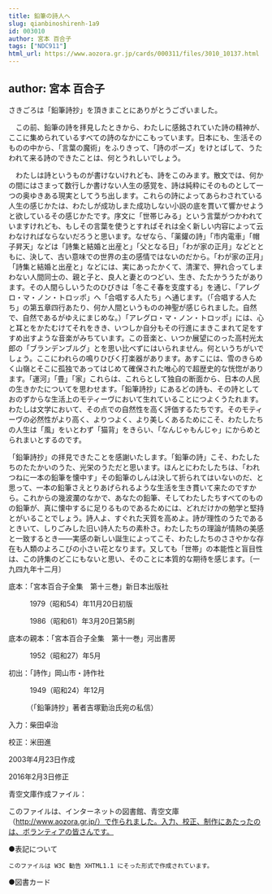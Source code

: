 ```yaml
---
title: 鉛筆の詩人へ
slug: qianbinoshirenh-1a9
id: 003010
author: 宮本 百合子
tags: ["NDC911"]
html_url: https://www.aozora.gr.jp/cards/000311/files/3010_10137.html
---
```


## author: 宮本 百合子

さきごろは「鉛筆詩抄」を頂きまことにありがとうございました。

　この前、鉛筆の詩を拝見したときから、わたしに感銘されていた詩の精神が、ここに集められているすべての詩のなかにこもっています。日本にも、生活そのものの中から、「言葉の魔術」をふりきって、「詩のポーズ」をけとばして、うたわれて来る詩のできたことは、何とうれしいでしょう。

　わたしは詩というものが書けないけれども、詩をこのみます。散文では、何かの間にはさまって数行しか書けない人生の感覚を、詩は純粋にそのものとして一つの奥ゆきある現実としてうち出します。これらの詩によってあらわされている人生の感じかたは、わたしが成功しまた成功しない小説の底を貫いて響かせようと欲しているその感じかたです。序文に「世帯じみる」という言葉がつかわれていますけれども、もしその言葉を使うとすればそれは全く新しい内容によって云わなければならないだろうと思います。なぜなら、「薬鑵の詩」「市内電車」「帽子昇天」などは「詩集と結婚と出産と」「父となる日」「わが家の正月」などとともに、決して、古い意味での世界の主の感情ではないのだから。「わが家の正月」「詩集と結婚と出産と」などには、実にあったかくて、清潔で、狎れ合ってしまわない人間同士の、親と子と、良人と妻とのつどい、生き、たたかううたがあります。その人間らしいうたのひびきは「冬こそ春を支度する」を通じ、「アレグロ・マ・ノン・トロッポ」へ「合唱する人たち」へ通じます。（「合唱する人たち」の第五章四行あたり、何か人間というものの神聖が感じられました。自然で、自然であるがゆえにまじめな。）「アレグロ・マ・ノン・トロッポ」には、心と耳とをかたむけてそれをきき、いつしか自分もその行進にまきこまれて足をすすめ出すような音楽がみちています。この音楽と、いつか展望にのった高村光太郎の「ブランデンブルグ」とを思い比べずにはいられません。何というちがいでしょう。ここにわれらの鳴りひびく打楽器があります。あすこには、雪のきらめく山嶺とそこに孤独であってはじめて確保された唯心的で超歴史的な恍惚があります。「運河」「畳」「家」これらは、これらとして独自の断面から、日本の人民の生きかたについてを思わせます。「鉛筆詩抄」にあるどの詩も、その詩としておのずからな生活上のモティーヴにおいて生れていることにつよくうたれます。わたしは文学において、その点での自然性を高く評価するたちです。そのモティーヴの必然性がより高く、よりつよく、より美しくあるためにこそ、わたしたちの人生は「風」をいとわず「猫背」をきらい、「なんじゃもんじゃ」にからめとられまいとするのです。

「鉛筆詩抄」の拝見できたことを感謝いたします。「鉛筆の詩」こそ、わたしたちのたたかいのうた、光栄のうただと思います。ほんとにわたしたちは、「われつねに一本の鉛筆を懐中す」その鉛筆のしんは決して折られてはいないのだ、と思って、一本の鉛筆さえとりあげられるような生活を生き貫いて来たのですから。これからの幾波瀾のなかで、あなたの鉛筆、そしてわたしたちすべてのものの鉛筆が、真に懐中するに足りるものであるためには、どれだけかの勉学と堅持とがいることでしょう。詩人よ、すぐれた天質を高めよ。詩が理性のうたであるときいて、しりごみした旧い詩人たちの素朴さ。わたしたちの理論が情熱の美感と一致するとき――実感の新しい誕生によってこそ、わたしたちのささやかな存在も人類のよろこびの小さい花となります。又しても「世帯」の本能性と盲目性は、この詩集のどこにもないと思い、そのことに本質的な期待を感じます。〔一九四九年十二月〕













底本：「宮本百合子全集　第十三巻」新日本出版社

　　　1979（昭和54）年11月20日初版

　　　1986（昭和61）年3月20日第5刷

底本の親本：「宮本百合子全集　第十一巻」河出書房

　　　1952（昭和27）年5月

初出：「詩作」岡山市・詩作社

　　　1949（昭和24）年12月

　　　（「鉛筆詩抄」著者吉塚勤治氏宛の私信）

入力：柴田卓治

校正：米田進

2003年4月23日作成

2016年2月3日修正

青空文庫作成ファイル：

このファイルは、インターネットの図書館、青空文庫（http://www.aozora.gr.jp/）で作られました。入力、校正、制作にあたったのは、ボランティアの皆さんです。











●表記について


	このファイルは W3C 勧告 XHTML1.1 にそった形式で作成されています。







●図書カード